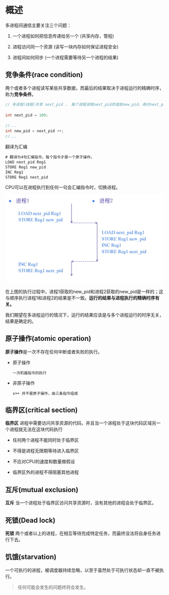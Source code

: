 # 概述

多进程间通信主要关注三个问题：

1. 一个进程如何把信息传递给另一个 (共享内存，管程)

2. 进程访问同一个资源 (读写一块内存如何保证进程安全)

3. 进程间如何同步 (一个进程需要等待另一个进程的结果)

## 竞争条件(race condition)

两个或者多个进程读写某些共享数据，而最后的结果取决于进程运行的精确时序，称为**竞争条件**。

```c
// 多进程(线程)共享 next_pid ， 每个进程读取next_pid的值到new_pid，再对next_pid++

int next_pid = 100;

//...
int new_pid = next_pid ++;
//...
```
翻译为汇编

```
# 翻译为4句汇编指令，每个指令才是一个原子操作。
LOAD next_pid Reg1
STORE Reg1 new_pid
INC Reg1
STORE Reg1 next_pid
```

CPU可以在进程执行到任何一句会汇编指令时，切换进程。

![](https://github.com/existorlive/existorlivepic/raw/master/%E6%88%AA%E5%B1%8F2020-10-05%20%E4%B8%8B%E5%8D%888.08.48.png)

在上图的执行过程中，进程1获取的new_pid和进程2获取的new_pid是一样的；这与顺序执行进程1和进程2的结果是不一致。**运行的结果与进程执行的精确时序有关。**


我们期望在多进程运行的情况下，运行的结果应该是与多个进程运行的时序无关，结果是确定的。

## 原子操作(atomic operation)

**原子操作**是一次不存在任何中断或者失败的执行。

- 原子操作
    
      一次机器指令的执行

- 非原子操作

      x++ 并不是原子操作，由三条指令组成


## 临界区(critical section)

**临界区** 进程中需要访问共享资源的代码，并且当一个进程处于这块代码区域另一个进程就无法在这块代码执行

- 任何两个进程不能同时处于临界区

- 不得是进程无限期等待进入临界区

- 不应对CPU的速度和数量做假设

- 临界区外的进程不得阻塞其他进程

## 互斥(mutual exclusion)

**互斥** 当一个进程处于临界区访问共享资源时，没有其他的进程会处于临界区。

## 死锁(Dead lock)

**死锁** 两个或者以上的进程，在相互等待完成特定任务，而最终没法将自身任务进行下去。

## 饥饿(starvation)

一个可执行的进程，被调度器持续忽略，以至于虽然处于可执行状态却一直不被执行。


>  任何可能会发生的问题终将会发生。







